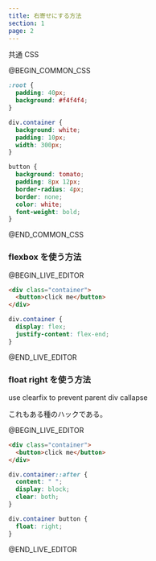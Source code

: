 ```yaml
---
title: 右寄せにする方法
section: 1
page: 2
---
```


共通 CSS

@BEGIN_COMMON_CSS

```css
:root {
  padding: 40px;
  background: #f4f4f4;
}

div.container {
  background: white;
  padding: 10px;
  width: 300px;
}

button {
  background: tomato;
  padding: 8px 12px;
  border-radius: 4px;
  border: none;
  color: white;
  font-weight: bold;
}
```

@END_COMMON_CSS

### flexbox を使う方法

@BEGIN_LIVE_EDITOR

```html
<div class="container">
  <button>click me</button>
</div>
```

```css
div.container {
  display: flex;
  justify-content: flex-end;
}
```

@END_LIVE_EDITOR

### float right を使う方法

use clearfix to prevent parent div callapse

これもある種のハックである。

@BEGIN_LIVE_EDITOR

```html
<div class="container">
  <button>click me</button>
</div>
```

```css
div.container::after {
  content: " ";
  display: block;
  clear: both;
}

div.container button {
  float: right;
}
```

@END_LIVE_EDITOR
